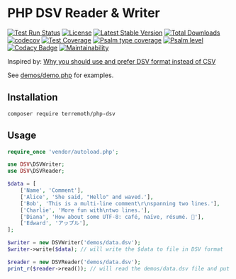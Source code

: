 # PHP DSV Reader & Writer

[![Test Run Status](https://github.com/terremoth/php-dsv/actions/workflows/workflow.yml/badge.svg?branch=main)](https://github.com/terremoth/php-dsv/actions/workflows/workflow.yml)
[![License](https://img.shields.io/github/license/terremoth/php-dsv.svg?logo=gnu&color=41bb13)](https://github.com/terremoth/php-dsv/blob/main/LICENSE)
[![Latest Stable Version](https://poser.pugx.org/terremoth/php-dsv/v/stable)](https://packagist.org/packages/terremoth/php-dsv)
[![Total Downloads](https://poser.pugx.org/terremoth/php-dsv/downloads)](https://packagist.org/packages/terremoth/php-dsv)  
[![codecov](https://codecov.io/github/terremoth/php-dsv/graph/badge.svg?token=ZED14FNR0B)](https://codecov.io/github/terremoth/php-dsv)
[![Test Coverage](https://api.codeclimate.com/v1/badges/2928743b6e92d8e70128/test_coverage)](https://codeclimate.com/github/terremoth/php-dsv/test_coverage)
[![Psalm type coverage](https://shepherd.dev/github/terremoth/php-dsv/coverage.svg)](https://shepherd.dev/github/terremoth/php-dsv)
[![Psalm level](https://shepherd.dev/github/terremoth/php-dsv/level.svg)](https://shepherd.dev/github/terremoth/php-dsv)
[![Codacy Badge](https://app.codacy.com/project/badge/Grade/0edf6ce999c548f8ab994288611e3d0f)](https://app.codacy.com/gh/terremoth/php-dsv/dashboard?utm_source=gh&utm_medium=referral&utm_content=&utm_campaign=Badge_grade)
[![Maintainability](https://api.codeclimate.com/v1/badges/2928743b6e92d8e70128/maintainability)](https://codeclimate.com/github/terremoth/php-dsv/maintainability)

Inspired by: [Why you should use and prefer DSV format instead of CSV](https://matthodges.com/posts/2024-08-12-csv-bad-dsv-good/)  

See [demos/demo.php](demos/demo.php) for examples.  

## Installation

```shell
composer require terremoth/php-dsv
```

## Usage

```php
require_once 'vendor/autoload.php';

use DSV\DSVWriter;
use DSV\DSVReader;

$data = [
    ['Name', 'Comment'],
    ['Alice', 'She said, "Hello" and waved.'],
    ['Bob', 'This is a multi-line comment\r\nspanning two lines.'],
    ['Charlie', 'More fun with\ntwo lines.'],
    ['Diana', 'How about some UTF-8: café, naïve, résumé. 📝'],
    ['Edward', 'アップル'],
];

$writer = new DSVWriter('demos/data.dsv');
$writer->write($data); // will write the $data to file in DSV format

$reader = new DSVReader('demos/data.dsv');
print_r($reader->read()); // will read the demos/data.dsv file and put it in array format 
```

